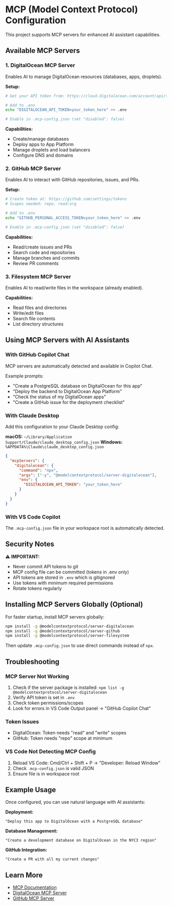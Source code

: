 # MCP (Model Context Protocol) Configuration

This project supports MCP servers for enhanced AI assistant capabilities.

## Available MCP Servers

### 1. DigitalOcean MCP Server
Enables AI to manage DigitalOcean resources (databases, apps, droplets).

**Setup:**
```bash
# Get your API token from: https://cloud.digitalocean.com/account/api/tokens

# Add to .env
echo "DIGITALOCEAN_API_TOKEN=your_token_here" >> .env

# Enable in .mcp-config.json (set "disabled": false)
```

**Capabilities:**
- Create/manage databases
- Deploy apps to App Platform
- Manage droplets and load balancers
- Configure DNS and domains

### 2. GitHub MCP Server
Enables AI to interact with GitHub repositories, issues, and PRs.

**Setup:**
```bash
# Create token at: https://github.com/settings/tokens
# Scopes needed: repo, read:org

# Add to .env
echo "GITHUB_PERSONAL_ACCESS_TOKEN=your_token_here" >> .env

# Enable in .mcp-config.json (set "disabled": false)
```

**Capabilities:**
- Read/create issues and PRs
- Search code and repositories
- Manage branches and commits
- Review PR comments

### 3. Filesystem MCP Server
Enables AI to read/write files in the workspace (already enabled).

**Capabilities:**
- Read files and directories
- Write/edit files
- Search file contents
- List directory structures

## Using MCP Servers with AI Assistants

### With GitHub Copilot Chat
MCP servers are automatically detected and available in Copilot Chat.

Example prompts:
- "Create a PostgreSQL database on DigitalOcean for this app"
- "Deploy the backend to DigitalOcean App Platform"
- "Check the status of my DigitalOcean apps"
- "Create a GitHub issue for the deployment checklist"

### With Claude Desktop
Add this configuration to your Claude Desktop config:

**macOS:** `~/Library/Application Support/Claude/claude_desktop_config.json`
**Windows:** `%APPDATA%\Claude\claude_desktop_config.json`

```json
{
  "mcpServers": {
    "digitalocean": {
      "command": "npx",
      "args": ["-y", "@modelcontextprotocol/server-digitalocean"],
      "env": {
        "DIGITALOCEAN_API_TOKEN": "your_token_here"
      }
    }
  }
}
```

### With VS Code Copilot
The `.mcp-config.json` file in your workspace root is automatically detected.

## Security Notes

⚠️ **IMPORTANT:**
- Never commit API tokens to git
- MCP config file can be committed (tokens in .env only)
- API tokens are stored in `.env` which is gitignored
- Use tokens with minimum required permissions
- Rotate tokens regularly

## Installing MCP Servers Globally (Optional)

For faster startup, install MCP servers globally:

```bash
npm install -g @modelcontextprotocol/server-digitalocean
npm install -g @modelcontextprotocol/server-github
npm install -g @modelcontextprotocol/server-filesystem
```

Then update `.mcp-config.json` to use direct commands instead of `npx`.

## Troubleshooting

### MCP Server Not Working
1. Check if the server package is installed: `npm list -g @modelcontextprotocol/server-digitalocean`
2. Verify API token is set in `.env`
3. Check token permissions/scopes
4. Look for errors in VS Code Output panel → "GitHub Copilot Chat"

### Token Issues
- DigitalOcean: Token needs "read" and "write" scopes
- GitHub: Token needs "repo" scope at minimum

### VS Code Not Detecting MCP Config
1. Reload VS Code: Cmd/Ctrl + Shift + P → "Developer: Reload Window"
2. Check `.mcp-config.json` is valid JSON
3. Ensure file is in workspace root

## Example Usage

Once configured, you can use natural language with AI assistants:

**Deployment:**
```
"Deploy this app to DigitalOcean with a PostgreSQL database"
```

**Database Management:**
```
"Create a development database on DigitalOcean in the NYC3 region"
```

**GitHub Integration:**
```
"Create a PR with all my current changes"
```

## Learn More

- [MCP Documentation](https://modelcontextprotocol.io)
- [DigitalOcean MCP Server](https://github.com/modelcontextprotocol/servers/tree/main/src/digitalocean)
- [GitHub MCP Server](https://github.com/modelcontextprotocol/servers/tree/main/src/github)
